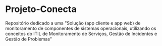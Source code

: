 # Projeto-Conecta
Repositório dedicado a  uma "Solução (app cliente e app web) de monitoramento de componentes de sistemas operacionais, utilizando os conceitos do ITIL de Monitoramento de Serviços, Gestão de Incidentes e Gestão de Problemas"
